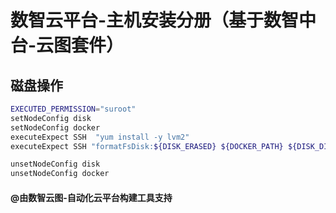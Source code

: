 # 数智云平台-主机安装分册（基于数智中台-云图套件）

## 磁盘操作

````bash
EXECUTED_PERMISSION="suroot"
setNodeConfig disk   
setNodeConfig docker 
executeExpect SSH  "yum install -y lvm2"
executeExpect SSH "formatFsDisk:${DISK_ERASED} ${DOCKER_PATH} ${DISK_DISK} ${DOCKER_VOLUME} ${DOCKER_LV} ${DISK_VG}"

unsetNodeConfig disk  
unsetNodeConfig docker 
````

#### @由数智云图-自动化云平台构建工具支持
